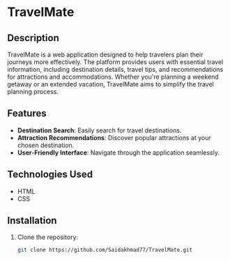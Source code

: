 # TravelMate

## Description
TravelMate is a web application designed to help travelers plan their journeys more effectively. The platform provides users with essential travel information, including destination details, travel tips, and recommendations for attractions and accommodations. Whether you're planning a weekend getaway or an extended vacation, TravelMate aims to simplify the travel planning process.

## Features
- **Destination Search**: Easily search for travel destinations.
- **Attraction Recommendations**: Discover popular attractions at your chosen destination.
- **User-Friendly Interface**: Navigate through the application seamlessly.

## Technologies Used
- HTML
- CSS

## Installation
1. Clone the repository:
   ```bash
   git clone https://github.com/Saidakhmad77/TravelMate.git

